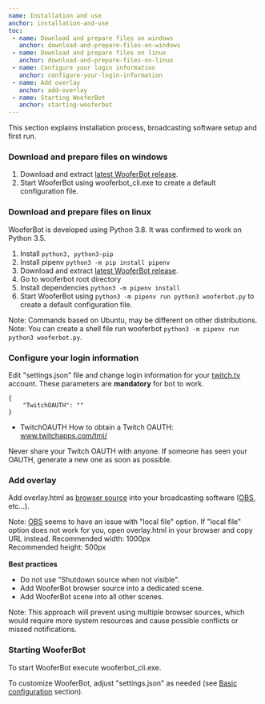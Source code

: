 ```yaml
---
name: Installation and use
anchor: installation-and-use
toc: 
 - name: Download and prepare files on windows
   anchor: download-and-prepare-files-on-windows
 - name: Download and prepare files on linux
   anchor: download-and-prepare-files-on-linux
 - name: Configure your login information
   anchor: configure-your-login-information
 - name: Add overlay
   anchor: add-overlay
 - name: Starting WooferBot
   anchor: starting-wooferbot
---
```

This section explains installation process, broadcasting software setup and first run.

### Download and prepare files on windows
1. Download and extract <a class="icon download" href="{{ site.github.url }}/changelog">latest WooferBot release</a>.
2. Start WooferBot using <span class="icon file">wooferbot_cli.exe</span> to create a default configuration file.

### Download and prepare files on linux
WooferBot is developed using Python 3.8. It was confirmed to work on Python 3.5.
1. Install `python3, python3-pip`
2. Install pipenv `python3 -m pip install pipenv`
3. Download and extract <a class="icon download" href="{{ site.github.url }}/changelog">latest WooferBot release</a>.
4. Go to wooferbot root directory
5. Install dependencies `python3 -m pipenv install`
6. Start WooferBot using `python3 -m pipenv run python3 wooferbot.py` to create a default configuration file.

<span class="icon idea">Note: Commands based on Ubuntu, may be different on other distributions.</span>
<span class="icon idea">Note: You can create a shell file run wooferbot `python3 -m pipenv run python3 wooferbot.py`.</span>

### Configure your login information
Edit "settings.json" file and change login information for your <a class="icon website" href="https://www.twitch.tv" target="_blank">twitch.tv</a> account. These parameters are **mandatory** for bot to work.
```
{
    "TwitchOAUTH": ""
}
```
* <span class="icon settings">TwitchOAUTH</span> How to obtain a Twitch OAUTH: <a class="icon twitch" href="https://www.twitchapps.com/tmi/" target="_blank">www.twitchapps.com/tmi/</a>

<span class="icon idea">Never share your Twitch OAUTH with anyone. If someone has seen your OAUTH, generate a new one as soon as possible.</span>

### Add overlay
Add <span class="icon file">overlay.html</span> as <a class="icon website" href="https://obsproject.com/wiki/Sources-Guide#browsersource" target="_blank">browser source</a> into your broadcasting software (<a class="icon website" href="https://obsproject.com" target="_blank">OBS</a>, etc...).

<span class="icon idea">Note: <a class="icon website" href="https://obsproject.com" target="_blank">OBS</a> seems to have an issue with "local file" option. If "local file" option does not work for you, open <span class="icon file">overlay.html</span> in your browser and copy URL instead.</span>
<span class="icon info">Recommended width: 1000px</span><br>
<span class="icon info">Recommended height: 500px</span><br>
<br>
**Best practices**
* Do not use "Shutdown source when not visible".
* Add WooferBot browser source into a dedicated scene.
* Add WooferBot scene into all other scenes.

<span class="icon idea">Note: This approach will prevent using multiple browser sources, which would require more system resources and cause possible conflicts or missed notifications.</span>

### Starting WooferBot
To start WooferBot execute <span class="icon file">wooferbot_cli.exe</span>.

To customize WooferBot, adjust "settings.json" as needed (see <a class="icon doc" href="{{ site.github.url }}/documentation#basic-configuration">Basic configuration</a> section).
